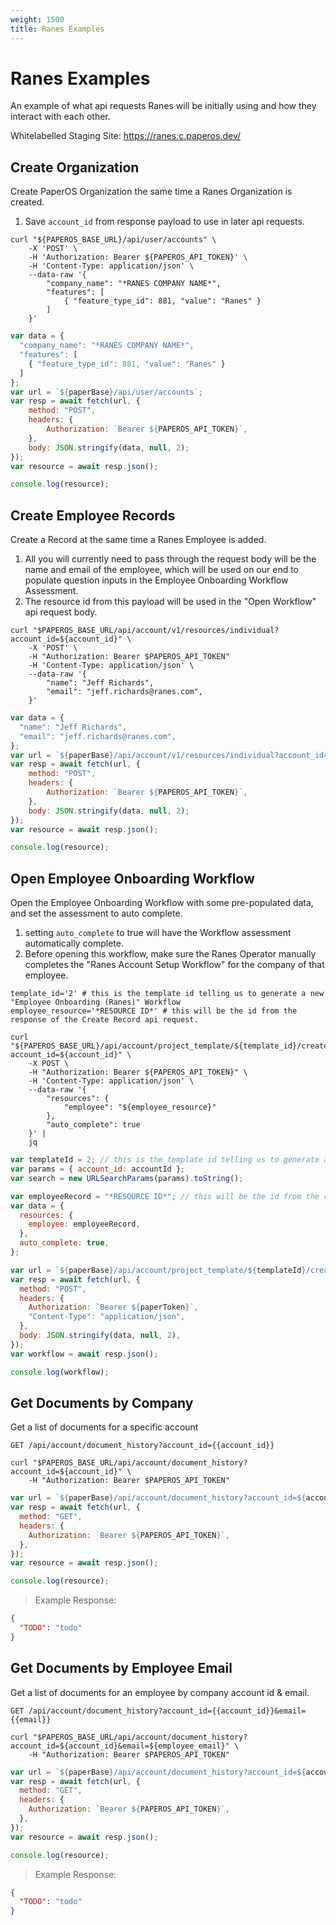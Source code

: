 ```yaml
---
weight: 1500
title: Ranes Examples
---
```


# Ranes Examples

An example of what api requests Ranes will be initially using and how they
interact with each other.

Whitelabelled Staging Site: https://ranes.c.paperos.dev/

## Create Organization

Create PaperOS Organization the same time a Ranes Organization is created.

1. Save `account_id` from response payload to use in later api requests.

```shell
curl "${PAPEROS_BASE_URL}/api/user/accounts" \
    -X 'POST' \
    -H 'Authorization: Bearer ${PAPEROS_API_TOKEN}' \
    -H 'Content-Type: application/json' \
    --data-raw '{
        "company_name": "*RANES COMPANY NAME*",
        "features": [
            { "feature_type_id": 881, "value": "Ranes" }
        ]
    }'
```

```javascript
var data = {
  "company_name": "*RANES COMPANY NAME*",
  "features": [
    { "feature_type_id": 881, "value": "Ranes" }
  ]
};
var url = `${paperBase}/api/user/accounts`;
var resp = await fetch(url, {
    method: "POST",
    headers: {
        Authorization: `Bearer ${PAPEROS_API_TOKEN}`,
    },
    body: JSON.stringify(data, null, 2);
});
var resource = await resp.json();

console.log(resource);
```

## Create Employee Records

Create a Record at the same time a Ranes Employee is added.

1. All you will currently need to pass through the request body will be the name
   and email of the employee, which will be used on our end to populate question
   inputs in the Employee Onboarding Workflow Assessment.
2. The resource id from this payload will be used in the "Open Workflow" api
   request body.

```shell
curl "$PAPEROS_BASE_URL/api/account/v1/resources/individual?account_id=${account_id}" \
    -X 'POST' \
    -H "Authorization: Bearer $PAPEROS_API_TOKEN"
    -H 'Content-Type: application/json' \
    --data-raw '{
        "name": "Jeff Richards",
        "email": "jeff.richards@ranes.com",
    }'
```

```javascript
var data = {
  "name": "Jeff Richards",
  "email": "jeff.richards@ranes.com",
};
var url = `${paperBase}/api/account/v1/resources/individual?account_id=${account_id}`;
var resp = await fetch(url, {
    method: "POST",
    headers: {
        Authorization: `Bearer ${PAPEROS_API_TOKEN}`,
    },
    body: JSON.stringify(data, null, 2);
});
var resource = await resp.json();

console.log(resource);
```

## Open Employee Onboarding Workflow

Open the Employee Onboarding Workflow with some pre-populated data, and set the
assessment to auto complete.

1. setting `auto_complete` to true will have the Workflow assessment
   automatically complete.
2. Before opening this workflow, make sure the Ranes Operator manually completes
   the "Ranes Account Setup Workflow" for the company of that employee.

```shell
template_id='2' # this is the template id telling us to generate a new "Employee Onboarding (Ranes)" Workflow
employee_resource='*RESOURCE ID*' # this will be the id from the response of the Create Record api request.

curl "${PAPEROS_BASE_URL}/api/account/project_template/${template_id}/create?account_id=${account_id}" \
    -X POST \
    -H "Authorization: Bearer ${PAPEROS_API_TOKEN}" \
    -H 'Content-Type: application/json' \
    --data-raw '{
        "resources": {
            "employee": "${employee_resource}"
        },
        "auto_complete": true
    }' |
    jq
```

```javascript
var templateId = 2; // this is the template id telling us to generate a new "Employee Onboarding (Ranes)" Workflow
var params = { account_id: accountId };
var search = new URLSearchParams(params).toString();

var employeeRecord = "*RESOURCE ID*"; // this will be the id from the response of the Create Record api request.
var data = {
  resources: {
    employee: employeeRecord,
  },
  auto_complete: true,
};

var url = `${paperBase}/api/account/project_template/${templateId}/create?${search}`;
var resp = await fetch(url, {
  method: "POST",
  headers: {
    Authorization: `Bearer ${paperToken}`,
    "Content-Type": "application/json",
  },
  body: JSON.stringify(data, null, 2),
});
var workflow = await resp.json();

console.log(workflow);
```

## Get Documents by Company

Get a list of documents for a specific account

`GET /api/account/document_history?account_id={{account_id}}`

```shell
curl "$PAPEROS_BASE_URL/api/account/document_history?account_id=${account_id}" \
    -H "Authorization: Bearer $PAPEROS_API_TOKEN"
```

```javascript
var url = `${paperBase}/api/account/document_history?account_id=${account_id}`;
var resp = await fetch(url, {
  method: "GET",
  headers: {
    Authorization: `Bearer ${PAPEROS_API_TOKEN}`,
  },
});
var resource = await resp.json();

console.log(resource);
```

> Example Response:

```json
{
  "TODO": "todo"
}
```

## Get Documents by Employee Email

Get a list of documents for an employee by company account id & email.

`GET /api/account/document_history?account_id={{account_id}}&email={{email}}`

```shell
curl "$PAPEROS_BASE_URL/api/account/document_history?account_id=${account_id}&email=${employee_email}" \
    -H "Authorization: Bearer $PAPEROS_API_TOKEN"
```

```javascript
var url = `${paperBase}/api/account/document_history?account_id=${account_id}&email=${employee_email}`;
var resp = await fetch(url, {
  method: "GET",
  headers: {
    Authorization: `Bearer ${PAPEROS_API_TOKEN}`,
  },
});
var resource = await resp.json();

console.log(resource);
```

> Example Response:

```json
{
  "TODO": "todo"
}
```
